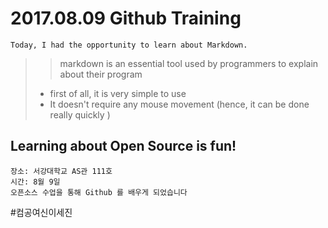 # 2017.08.09 Github Training
~~~~
Today, I had the opportunity to learn about Markdown.
~~~~

>> markdown is an essential tool
>> used by programmers to explain about their program
> * first of all, it is very simple to use
> * It doesn't require any mouse movement (hence, it can be done really quickly )
 
## Learning about Open Source is fun! 
~~~~
장소: 서강대학교 AS관 111호
시간: 8월 9일
오픈소스 수업을 통해 Github 를 배우게 되었습니다 

~~~~

#컴공여신이세진

